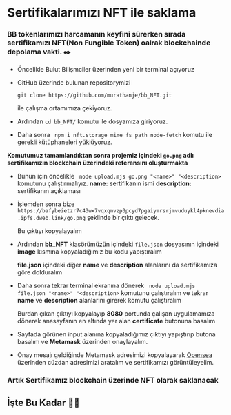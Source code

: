 # Sertifikalarımızı NFT ile saklama

### BB tokenlarımızı harcamanın keyfini sürerken sırada sertifikamızı NFT(Non Fungible Token) oalrak blockchainde depolama vakti. ✒️

* Öncelikle Bulut Bilişmciler üzerinden yeni bir terminal açıyoruz

* GitHub üzerinde bulunan repositorymizi 

   ```git clone https://github.com/murathanje/bb_NFT.git```

	ile çalışma ortamımıza çekiyoruz.

* Ardından ```cd bb_NFT/``` komutu ile dosyamıza giriyoruz.

* Daha sonra ``` npm i nft.storage mime fs path node-fetch``` komutu ile gerekli kütüphaneleri yüklüyoruz.

**Komutumuz tamamlandıktan sonra projemiz içindeki ```go.png``` adlı sertifikamızın blockchain üzerindeki referansını oluşturmakta**

* Bunun için öncelikle ``` node upload.mjs go.png "<name>" "<description>``` komutunu çalıştırmalıyız.
**name:** sertifikanın ismi
**description:** sertifikanın açıklaması

* İşlemden sonra bize ```https://bafybeietzr7c43wx7vqxqmvzp3pcyd7pgaiymrsrjmvuduykl4pknevdia.ipfs.dweb.link/go.png``` şeklinde bir çıktı gelecek. 

	Bu çıktıyı kopyalayalım

* Ardından **bb_NFT** klasörümüzün içindeki ```file.json``` dosyasının içindeki **image** kısmına kopyaladığımız bu kodu yapıştıralım

	**file.json** içindeki diğer **name** ve **description** alanlarını da sertifikamıza göre dolduralım

* Daha sonra tekrar terminal ekranına dönerek ``` node upload.mjs file.json "<name>" "<description>``` komutunu çalıştıralım ve tekrar **name** ve **description** alanlarını girerek komutu çalıştıralım
	
	Burdan çıkan çıktıyı kopyalayıp **8080** portunda çalışan uygulamamıza dönerek anasayfanın en altında yer alan **certificate** butonuna basalım

* Sayfada görünen input alanına kopyaladığımız çıktıyı yapıştırıp butona basalım ve **Metamask** üzerinden onaylayalım.
* Onay mesajı geldiğinde Metamask adresimizi kopyalayarak [Opensea](https://testnets.opensea.io/) üzerinden cüzdan adresimizi aratalım ve sertifikamızı görüntüleyelim.

### Artık Sertifikamız blockchain üzerinde NFT olarak saklanacak

## İşte Bu Kadar 🎉🥳